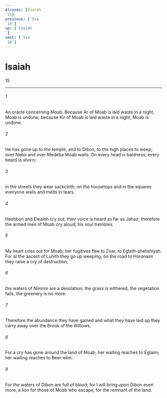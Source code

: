 ```yaml
---
Aliases: [Isaiah 15]
previous: ['Isa 14']
up: ['Isaiah']
next: ['Isa 16']
---
```

# Isaiah 15

***
 

###### 1 
An oracle concerning Moab. Because Ar of Moab is laid waste in a night,  Moab is undone;  because Kir of Moab is laid waste in a night,  Moab is undone.   

###### 2 
He has gone up to the temple, and to Dibon,  to the high places to weep;  over Nebo and over Medeba  Moab wails.  On every head is baldness;  every beard is shorn;   

###### 3 
in the streets they wear sackcloth;  on the housetops and in the squares  everyone wails and melts in tears.   

###### 4 
Heshbon and Elealeh cry out;  their voice is heard as far as Jahaz;  therefore the armed men of Moab cry aloud;  his soul trembles.   

###### 5 
My heart cries out for Moab;  her fugitives flee to Zoar,  to Eglath-shelishiyah.  For at the ascent of Luhith  they go up weeping;  on the road to Horonaim  they raise a cry of destruction;   

###### 6 
the waters of Nimrim  are a desolation;  the grass is withered, the vegetation fails,  the greenery is no more.   

###### 7 
Therefore the abundance they have gained  and what they have laid up  they carry away  over the Brook of the Willows.   

###### 8 
For a cry has gone  around the land of Moab;  her wailing reaches to Eglaim;  her wailing reaches to Beer-elim.   

###### 9 
For the waters of Dibon are full of blood;  for I will bring upon Dibon even more,  a lion for those of Moab who escape,  for the remnant of the land.
